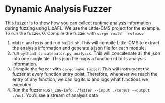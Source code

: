 # Dynamic Analysis Fuzzer
This fuzzer is to show how you can collect runtime analysis information during fuzzing using LibAFL. We use the Little-CMS project for the example.
To run the fuzzer,
0. Compile the fuzzer with `cargo build --release`
1. `mkdir analysis` and run `build.sh`. This will compile Little-CMS to extract the analysis information and generate a json file for each module.
2. run `python3 concatenator.py analysis`. This will concatenate all the json into one single file. This json file maps a function id to its analysis information.
3. Compile the fuzzer with `cargo make fuzzer`. This will instrument the fuzzer at every function entry point. Therefore, whenever we reach the entry of any function, we 
can log its id and logs what functions we executed.
4. Run the fuzzer `RUST_LOG=info ./fuzzer --input ./corpus --output ./out`. You'll see a stream of analysis data 